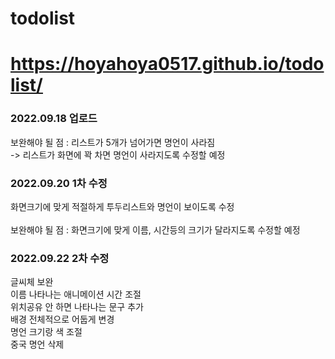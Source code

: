 # todolist
# https://hoyahoya0517.github.io/todolist/

<h3>2022.09.18 업로드</h3>

보완해야 될 점 : 리스트가 5개가 넘어가면 명언이 사라짐
<br>
-> 리스트가 화면에 꽉 차면 명언이 사라지도록 수정할 예정

<h3>2022.09.20 1차 수정</h3>

화면크기에 맞게
적절하게 투두리스트와 명언이 보이도록 수정
<br>
<br>
보완해야 될 점 : 화면크기에 맞게 이름, 시간등의 크기가 달라지도록 수정할 예정

<h3>2022.09.22 2차 수정</h3>

글씨체 보완<br>
이름 나타나는 애니메이션 시간 조절<br>
위치공유 안 하면 나타나는 문구 추가<br>
배경 전체적으로 어둡게 변경<br>
명언 크기랑 색 조절<br>
중국 명언 삭제<br>
